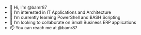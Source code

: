 - 👋 Hi, I’m @bamr87
- 👀 I’m interested in IT Applications and Architecture
- 🌱 I’m currently learning PowerShell and BASH Scripting
- 💞️ I’m looking to collaborate on Small Business ERP applications
- 📫 You can reach me at @bamr87

<!---
bamr87/bamr87 is a ✨ special ✨ repository because its `README.md` (this file) appears on your GitHub profile.
You can click the Preview link to take a look at your changes.
--->
